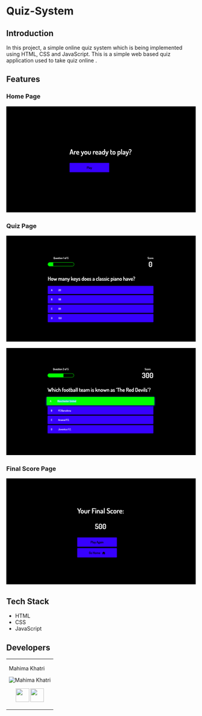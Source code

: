 # Quiz-System

## Introduction

In this project, a simple online quiz system which is being implemented using HTML, CSS and JavaScript. This is a simple web based quiz application used to take quiz online .

## Features

### Home Page

![alt text](Images/home.png)

### Quiz Page

![alt text](Images/quiz1.png)

![alt text](Images/quiz2.png)

### Final Score Page

![alt text](Images/final.png)

## Tech Stack
+ HTML
+ CSS
+ JavaScript

## Developers
<table>
<td>

Mahima Khatri

<p align="center">
<img src = "https://avatars.githubusercontent.com/u/77387745?v=4"  height="120"
alt="Mahima Khatri">
</p>
<p align="center">
<a href = "https://github.com/MahimaKhatri" target="_blank"><img src = "http://www.iconninja.com/files/241/825/211/round-collaboration-social-github-code-circle-network-icon.svg" width="36" height = "36"/></a>
<a href = "https://www.linkedin.com/in/mahima-khatri-434a3b193/" target="_blank">
<img src = "http://www.iconninja.com/files/863/607/751/network-linkedin-social-connection-circular-circle-media-icon.svg" width="36" height="36"/>
</a>
</p>
</td>
</tr>
</table>
